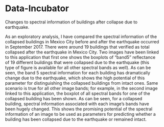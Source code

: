 # Data-Incubator
Changes to spectral information of buildings after collapse due to earthquake.

As an exploratory analysis, I have compared the spectral information of the collapsed buildings in Mexico City before and after the earthquake occurred in September 2017. There were around 19 buildings that verified as total collapsed after the earthquake in Mexico City. Two images have been linked to this application that first one shows the boxplots of “band5” reflectance of 19 different buildings that were collapsed due to the earthquake (this type of figure is available for all other spectral bands as well). As can be seen, the band 5 spectral information for each building has dramatically change due to the earthquake, which shows the high potential of this parameter for distinguishing the collapsed buildings from intact ones. Same scenario is true for all other image bands; for example, in the second image linked to this application, the boxplot of all spectral bands for one of the collapsed building has been shown. As can be seen, for a collapsed building, spectral information associated with each image’s bands have been hugely changed. This shows the promising potential of the spectral information of an image to be used as parameters for predicting whether a building has been collapsed due to the earthquake or remained intact. 

